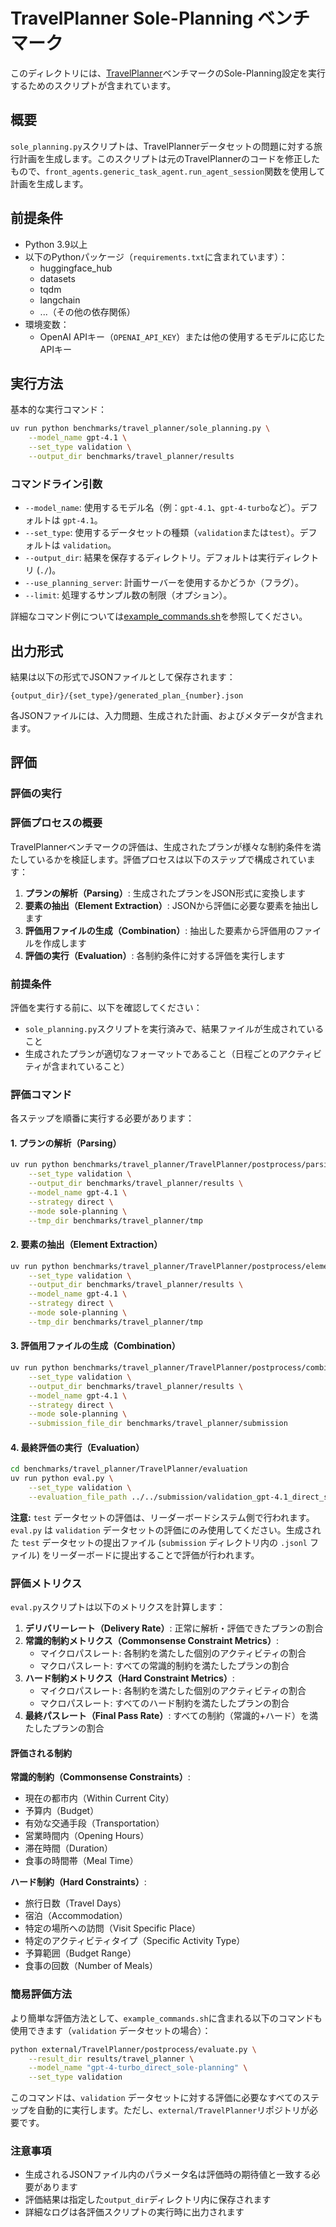 # TravelPlanner Sole-Planning ベンチマーク

このディレクトリには、[TravelPlanner](https://github.com/OSU-NLP-Group/TravelPlanner)ベンチマークのSole-Planning設定を実行するためのスクリプトが含まれています。

## 概要

`sole_planning.py`スクリプトは、TravelPlannerデータセットの問題に対する旅行計画を生成します。このスクリプトは元のTravelPlannerのコードを修正したもので、`front_agents.generic_task_agent.run_agent_session`関数を使用して計画を生成します。

## 前提条件

- Python 3.9以上
- 以下のPythonパッケージ（`requirements.txt`に含まれています）：
  - huggingface_hub
  - datasets
  - tqdm
  - langchain
  - ...（その他の依存関係）
- 環境変数：
  - OpenAI APIキー（`OPENAI_API_KEY`）または他の使用するモデルに応じたAPIキー

## 実行方法

基本的な実行コマンド：

```bash
uv run python benchmarks/travel_planner/sole_planning.py \
    --model_name gpt-4.1 \
    --set_type validation \
    --output_dir benchmarks/travel_planner/results
```

### コマンドライン引数

- `--model_name`: 使用するモデル名（例：`gpt-4.1`、`gpt-4-turbo`など）。デフォルトは `gpt-4.1`。
- `--set_type`: 使用するデータセットの種類（`validation`または`test`）。デフォルトは `validation`。
- `--output_dir`: 結果を保存するディレクトリ。デフォルトは実行ディレクトリ (`./`)。
- `--use_planning_server`: 計画サーバーを使用するかどうか（フラグ）。
- `--limit`: 処理するサンプル数の制限（オプション）。

詳細なコマンド例については[example_commands.sh](./example_commands.sh)を参照してください。

## 出力形式

結果は以下の形式でJSONファイルとして保存されます：
```
{output_dir}/{set_type}/generated_plan_{number}.json
```

各JSONファイルには、入力問題、生成された計画、およびメタデータが含まれます。

## 評価

### 評価の実行

### 評価プロセスの概要

TravelPlannerベンチマークの評価は、生成されたプランが様々な制約条件を満たしているかを検証します。評価プロセスは以下のステップで構成されています：

1. **プランの解析（Parsing）**: 生成されたプランをJSON形式に変換します
2. **要素の抽出（Element Extraction）**: JSONから評価に必要な要素を抽出します
3. **評価用ファイルの生成（Combination）**: 抽出した要素から評価用のファイルを作成します
4. **評価の実行（Evaluation）**: 各制約条件に対する評価を実行します

### 前提条件

評価を実行する前に、以下を確認してください：

- `sole_planning.py`スクリプトを実行済みで、結果ファイルが生成されていること
- 生成されたプランが適切なフォーマットであること（日程ごとのアクティビティが含まれていること）

### 評価コマンド

各ステップを順番に実行する必要があります：

#### 1. プランの解析（Parsing）

```bash
uv run python benchmarks/travel_planner/TravelPlanner/postprocess/parsing.py \
    --set_type validation \
    --output_dir benchmarks/travel_planner/results \
    --model_name gpt-4.1 \
    --strategy direct \
    --mode sole-planning \
    --tmp_dir benchmarks/travel_planner/tmp
```

#### 2. 要素の抽出（Element Extraction）

```bash
uv run python benchmarks/travel_planner/TravelPlanner/postprocess/element_extraction.py \
    --set_type validation \
    --output_dir benchmarks/travel_planner/results \
    --model_name gpt-4.1 \
    --strategy direct \
    --mode sole-planning \
    --tmp_dir benchmarks/travel_planner/tmp
```

#### 3. 評価用ファイルの生成（Combination）

```bash
uv run python benchmarks/travel_planner/TravelPlanner/postprocess/combination.py \
    --set_type validation \
    --output_dir benchmarks/travel_planner/results \
    --model_name gpt-4.1 \
    --strategy direct \
    --mode sole-planning \
    --submission_file_dir benchmarks/travel_planner/submission
```

#### 4. 最終評価の実行（Evaluation）

```bash
cd benchmarks/travel_planner/TravelPlanner/evaluation
uv run python eval.py \
    --set_type validation \
    --evaluation_file_path ../../submission/validation_gpt-4.1_direct_sole-planning_submission.jsonl > ../../final_results/validation_gpt-4.1_direct_sole-planning_$(date +%Y%m%d_%H%M%S).txt
```

**注意:** `test` データセットの評価は、リーダーボードシステム側で行われます。`eval.py` は `validation` データセットの評価にのみ使用してください。生成された `test` データセットの提出ファイル (`submission` ディレクトリ内の `.jsonl` ファイル) をリーダーボードに提出することで評価が行われます。

### 評価メトリクス

`eval.py`スクリプトは以下のメトリクスを計算します：

1. **デリバリーレート（Delivery Rate）**: 正常に解析・評価できたプランの割合
2. **常識的制約メトリクス（Commonsense Constraint Metrics）**:
   - マイクロパスレート: 各制約を満たした個別のアクティビティの割合
   - マクロパスレート: すべての常識的制約を満たしたプランの割合
3. **ハード制約メトリクス（Hard Constraint Metrics）**:
   - マイクロパスレート: 各制約を満たした個別のアクティビティの割合
   - マクロパスレート: すべてのハード制約を満たしたプランの割合
4. **最終パスレート（Final Pass Rate）**: すべての制約（常識的+ハード）を満たしたプランの割合

#### 評価される制約

**常識的制約（Commonsense Constraints）**:
- 現在の都市内（Within Current City）
- 予算内（Budget）
- 有効な交通手段（Transportation）
- 営業時間内（Opening Hours）
- 滞在時間（Duration）
- 食事の時間帯（Meal Time）

**ハード制約（Hard Constraints）**:
- 旅行日数（Travel Days）
- 宿泊（Accommodation）
- 特定の場所への訪問（Visit Specific Place）
- 特定のアクティビティタイプ（Specific Activity Type）
- 予算範囲（Budget Range）
- 食事の回数（Number of Meals）

### 簡易評価方法

より簡単な評価方法として、`example_commands.sh`に含まれる以下のコマンドも使用できます（`validation` データセットの場合）：

```bash
python external/TravelPlanner/postprocess/evaluate.py \
    --result_dir results/travel_planner \
    --model_name "gpt-4-turbo_direct_sole-planning" \
    --set_type validation
```

このコマンドは、`validation` データセットに対する評価に必要なすべてのステップを自動的に実行します。ただし、`external/TravelPlanner`リポジトリが必要です。

### 注意事項

- 生成されるJSONファイル内のパラメータ名は評価時の期待値と一致する必要があります
- 評価結果は指定した`output_dir`ディレクトリ内に保存されます
- 詳細なログは各評価スクリプトの実行時に出力されます 